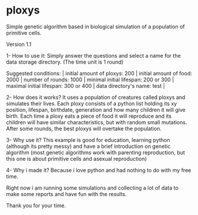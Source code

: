 # ploxys
Simple genetic algorithm based in biological simulation of a population of primitive cells.

Version 1.1

1- How to use it: 
Simply answer the questions and select a name for the data storage directory. (The time unit is 1 round) 

Suggested conditions: | 
initial amount of ploxys: 200 | 
initial amount of food: 2000 | 
number of rounds: 1000 | 
minimal initial lifespan: 200 or 300 | 
maximal initial lifespan: 300 or 400 | 
data directory's name: test | 

2- How does it works?
It uses a population of creatures called ploxys and simulates their lives. Each ploxy consists of a python list holding its xy position, lifespan, birthdate, generation and how many children it will give birth. Each time a ploxy eats a piece of food it will reproduce and its children will have similar characteristics, but with random small mutations. After some rounds, the best ploxys will overtake the population.

3- Why use it? 
This example is good for education, learning python (although its pretty messy) and have a brief introduction on genetic algorithm (most genetic algorithms work with parenting reproduction, but this one is about primitive cells and asexual reproduction)

4- Why i made it? 
Because i love python and had nothing to do with my free time.

Right now i am running some simulations and collecting a lot of data to make some reports and have fun with the results.

Thank you for your time.
